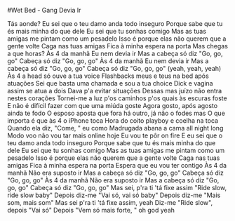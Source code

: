 #Wet Bed - Gang Devia lr

Tás aonde?
Eu sei que o teu damo anda todo inseguro
Porque sabe que tu és mais minha do que dele
Eu sei que tu sonhas comigo
Mas as tuas amigas me pintam como um pesadelo
Isso é porque elas não querem que a gente volte
Caga nas tuas amigas
Fica à minha espera na porta
Mas chegas a que horas?
Às 4 da manhã
Eu nem devia ir
Mas a cabeça só diz "Go, go, go"
Cabeça só diz "Go, go, go"
Às 4 da manhã
Eu nem devia ir
Mas a cabeça só diz "Go, go, go"
Cabeça só diz "Go, go, go" (yeah, yeah, yeah)
Às 4 a head só ouve a tua voice
Flashbacks meus e teus na bed após atuações
Sei que basta uma chamada e sou a tua choice
Dick e vagina assim se atua a dois
Dava p'a evitar situações
Dessas mas juízo não entra nestes corações
Tornei-me a luz p'os caminhos p'os quais às escuras foste
E não é difícil fazer com que uma miúda goste
Agora gosto, após agosto ainda te fodo
O esposo aposta que fora há outro, já não o fodes mas
O que importa é que às 4 o iPhone toca
Hora do coito playboy e coelha na toca
Quando ela diz, "Come, " eu como
Madrugada abana a cama all night long
Modo voo não vou tar mais online hoje
Eu vou te pôr on fire
E eu sei que o teu damo anda todo inseguro
Porque sabe que tu és mais minha do que dele
Eu sei que tu sonhas comigo
Mas as tuas amigas me pintam como um pesadelo
Isso é porque elas não querem que a gente volte
Caga nas tuas amigas
Fica à minha espera na porta
Espera que eu vou ter contigo
Às 4 da manhã
Não era suposto ir
Mas a cabeça só diz "Go, go, go"
Cabeça só diz "Go, go, go"
Às 4 da manhã
Não era suposto ir
Mas a cabeça só diz "Go, go, go"
Cabeça só diz "Go, go, go"
Mas sei, p'ra ti 'tá fixe assim
"Ride slow, ride slow baby"
Depois diz-me "Vai só, vai só baby"
Depois diz-me "Mais som, mais som"
Mas sei p'ra ti 'tá fixe assim, yeah
Diz-me "Ride slow", depois "Vai só"
Depois "Vem só mais forte, " oh god yeah
